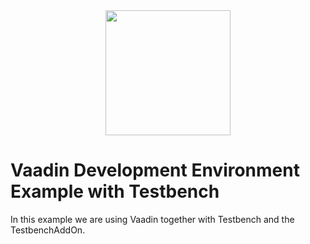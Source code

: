 <center>
<a href="https://vaadin.com">
 <img src="https://vaadin.com/images/hero-reindeer.svg" width="200" height="200" /></a>
</center>

# Vaadin Development Environment Example with Testbench
In this example we are using Vaadin together with Testbench and the TestbenchAddOn.

